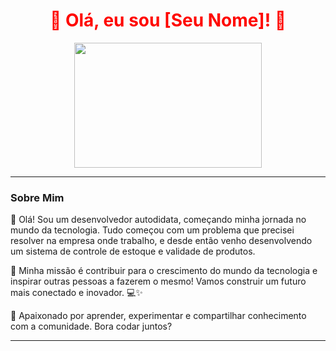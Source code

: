<h1 align="center">
  <span style="color: #e66465; animation: rainbow 5s infinite;">🌈 Olá, eu sou [Seu Nome]! 🌈</span>
</h1>

<p align="center">
  <img src="https://media.giphy.com/media/13HgwGsXF0aiGY/giphy.gif" width="300" height="200" />
</p>

---

### Sobre Mim

👋 Olá! Sou um desenvolvedor autodidata, começando minha jornada no mundo da tecnologia. Tudo começou com um problema que precisei resolver na empresa onde trabalho, e desde então venho desenvolvendo um sistema de controle de estoque e validade de produtos.

🚀 Minha missão é contribuir para o crescimento do mundo da tecnologia e inspirar outras pessoas a fazerem o mesmo! Vamos construir um futuro mais conectado e inovador. 💻✨

🎨 Apaixonado por aprender, experimentar e compartilhar conhecimento com a comunidade. Bora codar juntos?

---

<style>
  @keyframes rainbow {
    0% { color: red; }
    25% { color: orange; }
    50% { color: yellow; }
    75% { color: green; }
    100% { color: blue; }
  }
</style>
